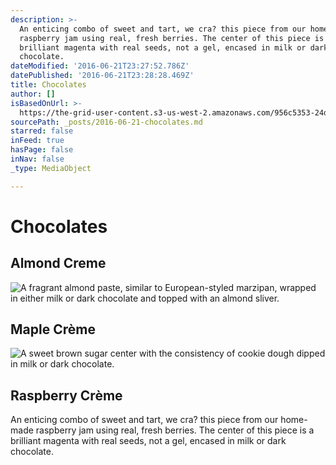 ```yaml
---
description: >-
  An enticing combo of sweet and tart, we cra? this piece from our home-made
  raspberry jam using real, fresh berries. The center of this piece is a
  brilliant magenta with real seeds, not a gel, encased in milk or dark
  chocolate.
dateModified: '2016-06-21T23:27:52.786Z'
datePublished: '2016-06-21T23:28:28.469Z'
title: Chocolates
author: []
isBasedOnUrl: >-
  https://the-grid-user-content.s3-us-west-2.amazonaws.com/956c5353-24d8-4b34-838a-8768b61b5a0d.jpg
sourcePath: _posts/2016-06-21-chocolates.md
starred: false
inFeed: true
hasPage: false
inNav: false
_type: MediaObject

---
```

# Chocolates

## Almond Creme
![ A  fragrant  almond  paste,  similar  to  European-­styled  marzipan,  wrapped  in  either  milk  or  dark  chocolate  and  topped  with  an  almond  sliver.](https://the-grid-user-content.s3-us-west-2.amazonaws.com/f5ed5f50-935b-4244-86b3-eac40ef34ef2.jpg)

## Maple Crème
![ A  sweet  brown  sugar  center  with  the  consistency  of  cookie  dough  dipped  in  milk  or  dark  chocolate.](https://the-grid-user-content.s3-us-west-2.amazonaws.com/77b0898f-612a-41f0-9148-20dc3212c7ef.jpg)

## Raspberry Crème

An enticing combo of sweet and tart, we cra? this piece from our home-made raspberry jam using real, fresh berries. The center of this piece is a brilliant magenta with real seeds, not a gel, encased in milk or dark chocolate.